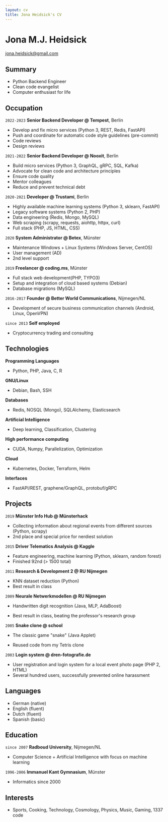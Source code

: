 ```yaml
---
layout: cv
title: Jona Heidsick's CV
---
```

# Jona M.J. Heidsick 

<!--
\*26.04.1986 in Duisburg/Germany

+4915229037577
-->

jona.heidsick@gmail.com

## Summary

- Python Backend Engineer
- Clean code evangelist
- Computer enthusiast for life

<!--
<div id="webaddress">
<a href="jona.heidsick@gmail.com">jona.heidsick@gmail.com</a>
</div>
-->


## Occupation

`2022-2023`
__Senior Backend Developer @ Tempest__, Berlin

- Develop and fix micro services (Python 3, REST, Redis, FastAPI)
- Push and coordinate for automatic code style guidelines (pre-commit)
- Code reviews
- Design reviews

`2021-2022`
__Senior Backend Developer @ Nooxit__, Berlin

- Build micro services (Python 3, GraphQL, gRPC, SQL, Kafka)
- Advocate for clean code and architecture principles
- Ensure code quality
- Mentor colleagues
- Reduce and prevent technical debt

`2020-2021` 
__Developer @ Trustami__, Berlin

- Highly available machine learning systems (Python 3, sklearn, FastAPI)
- Legacy software systems (Python 2, PHP)
- Data engineering (Redis, Mongo, MySQL)
- Web scraping (scrapy, requests, aiohttp, httpx, curl)
- Full stack (PHP, JS, HTML, CSS)

`2020`
__System Administrator @ Betex__, Münster

- Maintenance Windows + Linux Systems (Windows Server, CentOS)
- User management (AD)
- 2nd level support

`2019`
__Freelancer @ coding.ms__, Münster

- Full stack web development(PHP, TYPO3)
- Setup and integration of cloud based systems (Debian)
- Database migrations (MySQL)

`2016-2017`
__Founder @ Better World Communications__, Nijmegen/NL
- Development of secure business communication channels (Android, Linux, OpenVPN)

`since 2013`
__Self employed__
- Cryptocurrency trading and consulting


## Technologies

__Programming Languages__
- Python, PHP, Java, C, R

__GNU/Linux__
- Debian, Bash, SSH

__Databases__
- Redis, NOSQL (Mongo), SQLAlchemy, Elasticsearch

__Artificial Intelligence__
- Deep learning, Classification, Clustering

__High performance computing__
- CUDA, Numpy, Parallelization, Optimization

__Cloud__
- Kubernetes, Docker, Terraform, Helm

__Interfaces__
- FastAPI/REST, graphene/GraphQL, protobuf/gRPC


## Projects

`2019`
__Münster Info Hub @ Münsterhack__
- Collecting information about regional events from different sources (Python, scrapy)
- 2nd place and special price for nerdiest solution

`2015`
__Driver Telematics Analysis @ Kaggle__
- Feature engineering, machine learning (Python, sklearn, random forest)
- Finished 92nd (> 1500 total)
<!-- - setup a server with jupyterhub to enable team members -->

`2011`
__Research & Development 2 @ RU Nijmegen__
- KNN dataset reduction (Python)
- Best result in class

`2009`
__Neurale Netwerkmodellen @ RU Nijmegen__
- Handwritten digit recognition (Java, MLP, AdaBoost)
<!-- - Implementation of a Multi Layer Perceptron (MLP) + AdaBoost for MLP -->
- Best result in class, beating the professor's research group

`2005`
__Snake clone @ school__
- The classic game "snake" (Java Applet)
<!-- - Implemented as a Java Applet -->
- Reused code from my Tetris clone

<!--
`2004`
__Tetris clone @ school__
- Implemented as a Java Applet
-->

`2003`
__Login system @ dren-fotografie.de__
- User registration and login system for a local event photo page (PHP 2, HTML)
- Several hundred users, successfully prevented online harassment



## Languages

- German (native)
- English (fluent)
- Dutch (fluent)
- Spanish (basic)


## Education

`since 2007`
__Radboud University__, Nijmegen/NL
- Computer Science + Artificial Intelligence with focus on machine learning

`1996-2006`
__Immanuel Kant Gymnasium__, Münster
- Informatics since 2000


## Interests

- Sports, Cooking, Technology, Cosmology, Physics, Music, Gaming, 1337 code

<!-- ### Footer

Last updated: April 2022 -->


